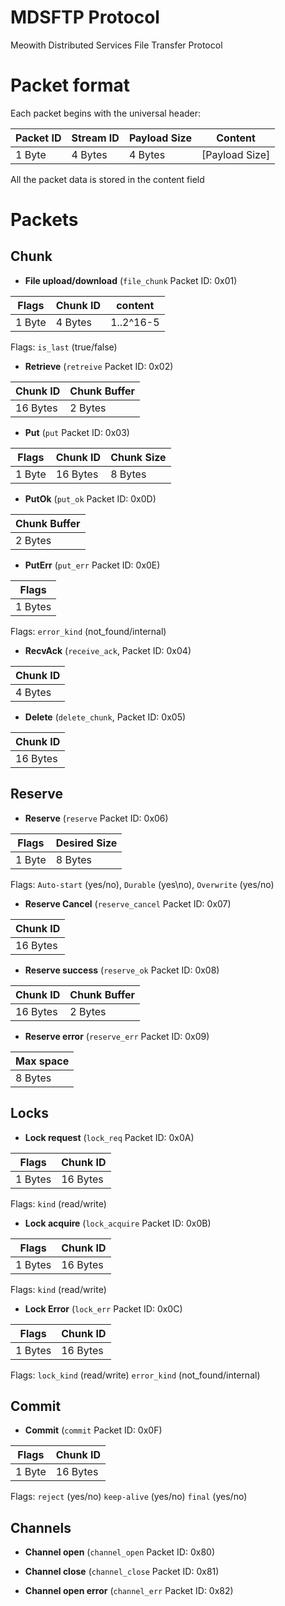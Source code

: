 # MDSFTP Protocol

Meowith Distributed Services File Transfer Protocol

# Packet format

Each packet begins with the universal header:

| Packet ID | Stream ID | Payload Size | Content         |
|-----------|-----------|--------------|-----------------|
| 1 Byte    | 4 Bytes   | 4 Bytes      | \[Payload Size] |

All the packet data is stored in the content field

# Packets

## Chunk

- **File upload/download** (`file_chunk` Packet ID: 0x01)

| Flags  | Chunk ID | content   |
|--------|----------|-----------|
| 1 Byte | 4 Bytes  | 1..2^16-5 |

Flags: `is_last` (true/false)

- **Retrieve** (`retreive` Packet ID: 0x02)

| Chunk ID | Chunk Buffer |
|----------|--------------|
| 16 Bytes | 2 Bytes      |

- **Put** (`put` Packet ID: 0x03)

| Flags  | Chunk ID | Chunk Size |
|--------|----------|------------|
| 1 Byte | 16 Bytes | 8 Bytes    |`

- **PutOk** (`put_ok` Packet ID: 0x0D)

| Chunk Buffer |
|--------------|
| 2 Bytes      |

- **PutErr** (`put_err` Packet ID: 0x0E)

| Flags   |
|---------|
| 1 Bytes |

Flags: `error_kind` (not_found/internal)

- **RecvAck** (`receive_ack`, Packet ID: 0x04)

| Chunk ID |
|----------|
| 4 Bytes  |

- **Delete** (`delete_chunk`, Packet ID: 0x05)

| Chunk ID |
|----------|
| 16 Bytes |

## Reserve

- **Reserve** (`reserve` Packet ID: 0x06)

| Flags  | Desired Size |
|--------|--------------|
| 1 Byte | 8 Bytes      |

Flags: `Auto-start` (yes/no), `Durable` (yes\no), `Overwrite` (yes/no)

- **Reserve Cancel** (`reserve_cancel` Packet ID: 0x07)

| Chunk ID |
|----------|
| 16 Bytes |

- **Reserve success** (`reserve_ok` Packet ID: 0x08)

| Chunk ID | Chunk Buffer |
|----------|--------------|
| 16 Bytes | 2 Bytes      |

- **Reserve error** (`reserve_err` Packet ID: 0x09)

| Max space |
|-----------|
| 8 Bytes   |

## Locks

- **Lock request** (`lock_req` Packet ID: 0x0A)

| Flags   | Chunk ID |
|---------|----------|
| 1 Bytes | 16 Bytes |

Flags: `kind` (read/write)

- **Lock acquire** (`lock_acquire` Packet ID: 0x0B)

| Flags   | Chunk ID |
|---------|----------|
| 1 Bytes | 16 Bytes |

Flags: `kind` (read/write)

- **Lock Error** (`lock_err` Packet ID: 0x0C)

| Flags   | Chunk ID |
|---------|----------|
| 1 Bytes | 16 Bytes |

Flags: `lock_kind` (read/write) `error_kind` (not_found/internal)

## Commit

- **Commit** (`commit` Packet ID: 0x0F)

| Flags  | Chunk ID |
|--------|----------|
| 1 Byte | 16 Bytes |

Flags: `reject` (yes/no) `keep-alive` (yes/no) `final` (yes/no)

## Channels

- **Channel open** (`channel_open` Packet ID: 0x80)

- **Channel close** (`channel_close` Packet ID: 0x81)

- **Channel open error** (`channel_err` Packet ID: 0x82)